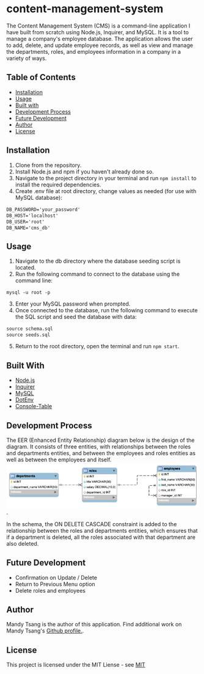 # content-management-system

The Content Management System (CMS) is a command-line application I have built from scratch using Node.js, Inquirer, and MySQL. It is a tool to manage a company's employee database. The application allows the user to add, delete, and update employee records, as well as view and manage the departments, roles, and employees information in a company in a variety of ways.

## Table of Contents

- [Installation](#installation)
- [Usage](#usage)
- [Built with](#built-with)
- [Development Process](#development-process)
- [Future Development](#future-development)
- [Author](#author)
- [License](#license)

## Installation

1. Clone from the repository.
2. Install Node.js and npm if you haven't already done so.
3. Navigate to the project directory in your terminal and run `npm install` to install the required dependencies.
4. Create .env file at root directory, change values as needed (for use with MySQL database):
```
DB_PASSWORD='your_password'
DB_HOST='localhost'
DB_USER='root'
DB_NAME='cms_db'
```

## Usage

1. Navigate to the db directory where the database seeding script is located.
2. Run the following command to connect to the database using the command line:
```
mysql -u root -p
```
3. Enter your MySQL password when prompted.
4. Once connected to the database, run the following command to execute the SQL script and seed the database with data:
```
source schema.sql
source seeds.sql
```
5. Return to the root directory, open the terminal and run `npm start`.


## Built With

* [Node.js](https://nodejs.org/en/)
* [Inquirer](https://www.npmjs.com/package/inquirer)
* [MySQL](https://www.npmjs.com/package/mysql2)
* [DotEnv](https://www.npmjs.com/package/dotenv)
* [Console-Table](https://www.npmjs.com/package/console.table)

## Development Process

The EER (Enhanced Entity Relationship) diagram below is the design of the diagram. It consists of three entities, with relationships between the roles and departments entities, and between the employees and roles entities as well as between the employees and itself.
![EER Diagram](Assets/images/eer-diagram.png).

In the schema, the ON DELETE CASCADE constraint is added to the relationship between the roles and departments entities, which ensures that if a department is deleted, all the roles associated with that department are also deleted.


## Future Development

* Confirmation on Update / Delete
* Return to Previous Menu option
* Delete roles and employees

## Author

Mandy Tsang is the author of this application. Find additional work on Mandy Tsang's [Github profile.](https://github.com/MANDYTSANG007).

## License

This project is licensed under the MIT Liense - see [MIT](https://opensource.org/licenses/MIT)


